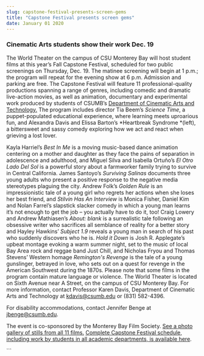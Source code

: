 ```yaml
---
slug: capstone-festival-presents-screen-gems
title: "Capstone Festival presents screen gems"
date: January 01 2020
---
```


 
<h3>Cinematic Arts students show their work Dec. 19</h3>
<p>
  The World Theater on the campus of CSU Monterey Bay will host student films at
  this year’s Fall Capstone Festival, scheduled for two public screenings on
  Thursday, Dec. 19. The matinee screening will begin at 1 p.m.; the program
  will repeat for the evening show at 6 p.m. Admission and parking are free. The
  Capstone Festival will feature 11 professional-quality productions spanning a
  range of genres, including comedic and dramatic live-action movies, as well as
  animation, documentary and experimental work produced by students of CSUMB’s
  <a href="https://tat.csumb.edu/"
    >Department of Cinematic Arts and Technology.</a
  >
  The program includes director Tia Beem’s <em>Science Time</em>, a
  puppet-populated educational experience, where learning meets uproarious fun,
  and Alexandra Davis and Elissa Barton’s *Heartbreak Syndrome *(left), a
  bittersweet and sassy comedy exploring how we act and react when grieving a
  lost lover.
</p>
<p>
  Kayla Harriel’s <em>Best In Me</em> is a moving music-based dance animation
  centering on a mother and daughter as they face the pains of separation in
  adolescence and adulthood, and Miguel Silva and Isabella Ortuño’s
  <em>El Otro Lado Del Sol</em> is a powerful story about a farmworker family
  trying to survive in Central California. James Santoyo’s
  <em>Surviving Salinas</em> documents three young adults who present a positive
  response to the negative media stereotypes plaguing the city. Andrew Folk’s
  <em>Golden Rule</em> is an impressionistic tale of a young girl who regrets
  her actions when she loses her best friend, and
  <em>Stilvin Has An Interview</em> is Monica Fisher, Daniel Kim and Nolan
  Farrel’s slapstick slacker comedy in which a young man learns it’s not enough
  to get the job – you actually have to do it, too! Craig Lowery and Andrew
  Mathiasen’s <em>About: blank</em> is a surrealistic tale following an
  obsessive writer who sacrifices all semblance of reality for a better story
  and Hayley Hawkins’ <em>Subject 1.9</em> reveals a young man in search of his
  past who suddenly discovers who he is. <em>Hold it Down</em> is Josh R.
  Applegate’s upbeat montage evoking a warm summer night, set to the music of
  local Bay Area rock and reggae band Just Chill, and Nicholas Fryou and Thomas
  Stevens’ Western homage <em>Remington's Revenge</em> is the tale of a young
  gunslinger, betrayed in love, who sets out on a quest for revenge in the
  American Southwest during the 1870s. Please note that some films in the
  program contain mature language or violence. The World Theater is located on
  Sixth Avenue near A Street, on the campus of CSU Monterey Bay. For more
  information, contact Professor Karen Davis, Department of Cinematic Arts and
  Technology at
  <a
    href="&#109;&#x61;&#x69;&#108;&#116;&#x6f;&#58;&#107;&#x64;&#97;&#118;&#x69;s&#64;&#x63;&#x73;&#117;&#x6d;&#x62;&#46;&#101;&#x64;&#117;"
    >kdavis@csumb.edu</a
  >
  or (831) 582-4396.
</p>
<p>
  For disability accommodations, contact Jennifer Benge at
  <a
    href="&#x6d;&#x61;&#105;&#108;&#116;&#x6f;&#x3a;&#x6a;&#98;&#101;n&#x67;&#x65;&#64;&#99;&#115;&#x75;&#x6d;&#x62;&#46;&#101;d&#x75;"
    >jbenge@csumb.edu</a
  >.
</p>
<p>
  The event is co-sponsored by the Monterey Bay Film Society.
  <a
    href="https://news.csumb.edu/gallery/fall-capstone-festival-presents-screen-gems"
    >See a photo gallery of stills from all 11 films.</a
  >
  <a href="https://capstonefestival.csumb.edu/"
    >Complete Capstone Festival schedule, including work by students in all
    academic departments, is available here</a
  >.
</p>
```
